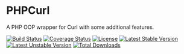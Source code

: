 # PHPCurl

A PHP OOP wrapper for Curl with some additional features.

[![Build Status](https://travis-ci.org/Programie/PHPCurl.svg)](https://travis-ci.org/Programie/PHPCurl)
[![Coverage Status](https://img.shields.io/coveralls/Programie/PHPCurl.svg)](https://coveralls.io/r/Programie/PHPCurl?branch=master)
[![License](https://poser.pugx.org/programie/phpcurl/license.svg)](https://packagist.org/packages/programie/phpcurl)
[![Latest Stable Version](https://poser.pugx.org/programie/phpcurl/v/stable.svg)](https://packagist.org/packages/programie/phpcurl)
[![Latest Unstable Version](https://poser.pugx.org/programie/phpcurl/v/unstable.svg)](https://packagist.org/packages/programie/phpcurl)
[![Total Downloads](https://poser.pugx.org/programie/phpcurl/downloads.svg)](https://packagist.org/packages/programie/phpcurl)